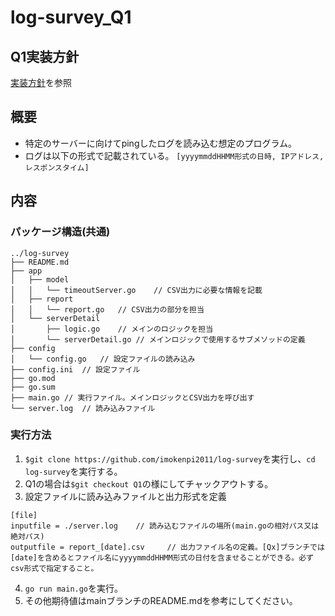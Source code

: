 # log-survey_Q1

## Q1実装方針
[実装方針](https://github.com/imokenpi2011/log-survey/wiki/10_Q1-%E5%AE%9F%E8%A3%85%E6%96%B9%E9%87%9D)を参照

## 概要
- 特定のサーバーに向けてpingしたログを読み込む想定のプログラム。
- ログは以下の形式で記載されている。
`[yyyymmddHHMM形式の日時, IPアドレス, レスポンスタイム]`

## 内容
### パッケージ構造(共通)
```
../log-survey
├── README.md
├── app
│   ├── model
│   │   └── timeoutServer.go    // CSV出力に必要な情報を記載
│   ├── report
│   │   └── report.go   // CSV出力の部分を担当
│   └── serverDetail
│       ├── logic.go    // メインのロジックを担当
│       └── serverDetail.go // メインロジックで使用するサブメソッドの定義
├── config
│   └── config.go   // 設定ファイルの読み込み
├── config.ini  // 設定ファイル
├── go.mod
├── go.sum
├── main.go // 実行ファイル。メインロジックとCSV出力を呼び出す
└── server.log  // 読み込みファイル
```
### 実行方法
1. `$git clone https://github.com/imokenpi2011/log-survey`を実行し、`cd log-survey`を実行する。
2. Q1の場合は`$git checkout Q1`の様にしてチャックアウトする。
3. 設定ファイルに読み込みファイルと出力形式を定義
```
[file]
inputfile = ./server.log    // 読み込むファイルの場所(main.goの相対パス又は絶対パス)
outputfile = report_[date].csv     // 出力ファイル名の定義。[Qx]ブランチでは[date]を含めるとファイル名にyyyymmddHHMM形式の日付を含ませることができる。必ずcsv形式で指定すること。
```
4. `go run main.go`を実行。
5. その他期待値はmainブランチのREADME.mdを参考にしてください。